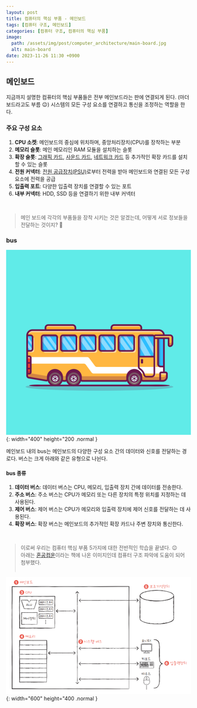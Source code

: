```yaml
---
layout: post
title: 컴퓨터의 핵심 부품 - 메인보드
tags: [컴퓨터 구조, 메인보드]
categories: [컴퓨터 구조, 컴퓨터의 핵심 부품]
image:
  path: /assets/img/post/computer_architecture/main-board.jpg
  alt: main-board
date: 2023-11-26 11:30 +0900
---
```


## 메인보드

지금까지 설명한 컴퓨터의 핵심 부품들은 전부 메인보드라는 판에 연결되게 된다. (마더보드라고도 부름 😉)
시스템의 모든 구성 요소를 연결하고 통신을 조정하는 역할을 한다.

### 주요 구성 요소

1. **CPU 소켓**: 메인보드의 중심에 위치하며, 중앙처리장치(CPU)를 장착하는 부분
2. **메모리 슬롯**: 메인 메모리인 RAM 모듈을 설치하는 슬롯
3. **확장 슬롯**: [그래픽 카드](https://ko.wikipedia.org/wiki/%EA%B7%B8%EB%9E%98%ED%94%BD_%EC%B9%B4%EB%93%9C), [사운드 카드](https://ko.wikipedia.org/wiki/%EC%82%AC%EC%9A%B4%EB%93%9C_%EC%B9%B4%EB%93%9C), [네트워크 카드](https://ko.wikipedia.org/wiki/%EB%84%A4%ED%8A%B8%EC%9B%8C%ED%81%AC_%EC%9D%B8%ED%84%B0%ED%8E%98%EC%9D%B4%EC%8A%A4_%EC%BB%A8%ED%8A%B8%EB%A1%A4%EB%9F%AC) 등 추가적인 확장 카드를 설치할 수 있는 슬롯
4. **전원 커넥터**: [전원 공급장치(PSU)](<https://ko.wikipedia.org/wiki/%EC%A0%84%EC%9B%90_%EA%B3%B5%EA%B8%89_%EC%9E%A5%EC%B9%98_(%EC%BB%B4%ED%93%A8%ED%84%B0)>)로부터 전력을 받아 메인보드와 연결된 모든 구성 요소에 전력을 공급
5. **입출력 포트**: 다양한 입출력 장치를 연결할 수 있는 포트
6. **내부 커넥터**: HDD, SSD 등을 연결하기 위한 내부 커넥터

<br>

> 메인 보드에 각각의 부품들을 장착 시키는 것은 알겠는데, 어떻게 서로 정보들을 전달하는 것이지? 🧐

### bus

![bus](/assets/img/post/computer_architecture/bus.jpg){: width="400" height="200 .normal }

메인보드 내의 bus는 메인보드의 다양한 구성 요소 간의 데이터와 신호를 전달하는 경로다.
버스는 크게 아래와 같은 유형으로 나뉜다.

#### bus 종류

1. **데이터 버스**: 데이터 버스는 CPU, 메모리, 입출력 장치 간에 데이터를 전송한다.
2. **주소 버스**: 주소 버스는 CPU가 메모리 또는 다른 장치의 특정 위치를 지정하는 데 사용된다.
3. **제어 버스**: 제어 버스는 CPU가 메모리와 입출력 장치에 제어 신호를 전달하는 데 사용된다.
4. **확장 버스**: 확장 버스는 메인보드의 추가적인 확장 카드나 주변 장치와 통신한다.

<br>

> 이로써 우리는 컴퓨터 핵심 부품 5가지에 대한 전반적인 학습을 끝냈다. 😉 <br>
> 아래는 [혼공컴운](https://hongong.hanbit.co.kr/%EC%BB%B4%ED%93%A8%ED%84%B0%EC%9D%98-4%EA%B0%80%EC%A7%80-%ED%95%B5%EC%8B%AC-%EB%B6%80%ED%92%88cpu-%EB%A9%94%EB%AA%A8%EB%A6%AC-%EB%B3%B4%EC%A1%B0%EA%B8%B0%EC%96%B5%EC%9E%A5/)이라는 책에 나온 이미지인데 컴퓨터 구조 파악에 도움이 되어 첨부했다. <br><br>

![computer-core_structure](/assets/img/post/computer_architecture/computer-core_structure.png){: width="600" height="400 .normal }
